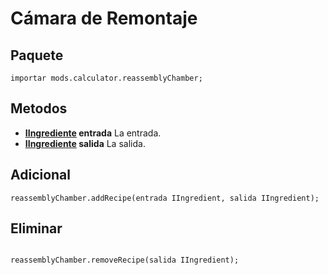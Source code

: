 # Cámara de Remontaje

## Paquete
```zenscript
importar mods.calculator.reassemblyChamber;
```

## Metodos

- **[IIngrediente](/Vanilla/Variable_Types/IIngredient/) entrada** La entrada.
- **[IIngrediente](/Vanilla/Variable_Types/IIngredient/) salida** La salida.

## Adicional
```zenscript
reassemblyChamber.addRecipe(entrada IIngredient, salida IIngredient);
```
## Eliminar
```zenscript

reassemblyChamber.removeRecipe(salida IIngredient);
```
